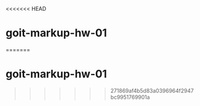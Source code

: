 <<<<<<< HEAD
# goit-markup-hw-01
=======
# goit-markup-hw-01
>>>>>>> 271869af4b5d83a0396964f2947bc9951769901a
